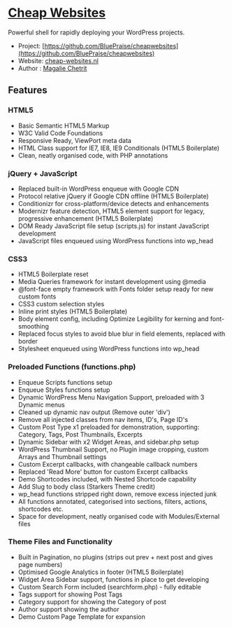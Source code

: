 # [Cheap Websites](http://cheap-websites.nl)

Powerful shell for rapidly deploying your WordPress projects.

-   Project: [https://github.com/BluePraise/cheapwebsites](https://github.com/BluePraise/cheapwebsites)
-   Website: [cheap-websites.nl](https://cheap-websites.nl)
-   Author : [Magalie Chetrit](https://magalielinda.me)


## Features

### HTML5

-   Basic Semantic HTML5 Markup
-   W3C Valid Code Foundations
-   Responsive Ready, ViewPort meta data
-   HTML Class support for IE7, IE8, IE9 Conditionals (HTML5 Boilerplate)
-   Clean, neatly organised code, with PHP annotations

### jQuery + JavaScript

-   Replaced built-in WordPress enqueue with Google CDN
-   Protocol relative jQuery if Google CDN offline (HTML5 Boilerplate)
-   Conditionizr for cross-platform/device detects and enhancements
-   Modernizr feature detection, HTML5 element support for legacy, progressive enhancement (HTML5 Boilerplate)
-   DOM Ready JavaScript file setup (scripts.js) for instant JavaScript development
-   JavaScript files enqueued using WordPress functions into wp_head

### CSS3

-   HTML5 Boilerplate reset
-   Media Queries framework for instant development using @media
-   @font-face empty framework with Fonts folder setup ready for new custom fonts
-   CSS3 custom selection styles
-   Inline print styles (HTML5 Boilerplate)
-   Body element config, including Optimize Legibility for kerning and font-smoothing
-   Replaced focus styles to avoid blue blur in field elements, replaced with border
-   Stylesheet enqueued using WordPress functions into wp_head

### Preloaded Functions (functions.php)

-   Enqueue Scripts functions setup
-   Enqueue Styles functions setup
-   Dynamic WordPress Menu Navigation Support, preloaded with 3 Dynamic menus
-   Cleaned up dynamic nav output (Remove outer 'div')
-   Remove all injected classes from nav items, ID's, Page ID's
-   Custom Post Type x1 preloaded for demonstration, supporting: Category, Tags, Post Thumbnails, Excerpts
-   Dynamic Sidebar with x2 Widget Areas, and sidebar.php setup
-   WordPress Thumbnail Support, no Plugin image cropping, custom Arrays and Thumbnail settings
-   Custom Excerpt callbacks, with changeable callback numbers
-   Replaced 'Read More' button for custom Excerpt callbacks
-   Demo Shortcodes included, with Nested Shortcode capability
-   Add Slug to body class (Starkers Theme credit)
-   wp_head functions stripped right down, remove excess injected junk
-   All functions annotated, categorised into sections, filters, actions, shortcodes etc.
-   Space for development, neatly organised code with Modules/External files

### Theme Files and Functionality

-   Built in Pagination, no plugins (strips out prev + next post and gives page numbers)
-   Optimised Google Analytics in footer (HTML5 Boilerplate)
-   Widget Area Sidebar support, functions in place to get developing
-   Custom Search Form included (searchform.php) - fully editable
-   Tags support for showing Post Tags
-   Category support for showing the Category of post
-   Author support showing the author
-   Demo Custom Page Template for expansion
